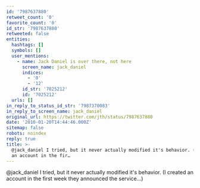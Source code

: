 ```yaml
---
id: '7987637880'
retweet_count: '0'
favorite_count: '0'
id_str: '7987637880'
retweeted: false
entities:
  hashtags: []
  symbols: []
  user_mentions:
    - name: Jack Daniel is over there, not here
      screen_name: jack_daniel
      indices:
        - '0'
        - '12'
      id_str: '7025212'
      id: '7025212'
  urls: []
in_reply_to_status_id_str: '7987370083'
in_reply_to_screen_name: jack_daniel
original_url: https://twitter.com/jth/status/7987637880
date: '2010-01-20T14:44:46.000Z'
sitemap: false
robots: noindex
reply: true
title: >-
  @jack_daniel I tried, but it never actually modified it's behavior. (I created
  an account in the fir…
---
```


@jack_daniel I tried, but it never actually modified it's behavior. (I created an account in the first week they announced the service...)